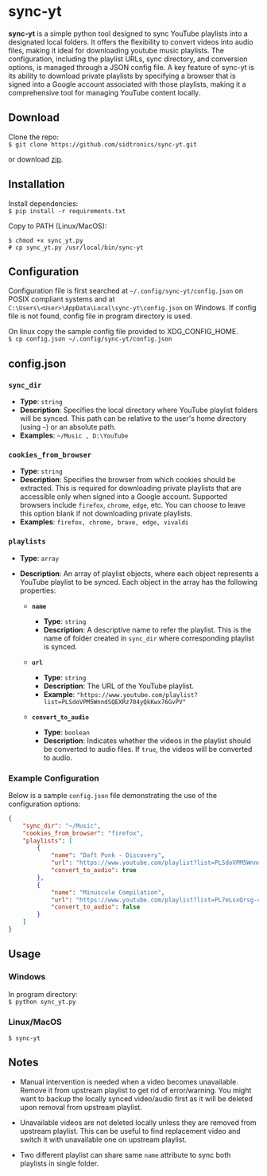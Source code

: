 # sync-yt
**sync-yt** is a simple python tool designed to sync YouTube playlists into a designated local folders.
It offers the flexibility to convert videos into audio files, making it ideal for downloading youtube music playlists.
The configuration, including the playlist URLs, sync directory, and conversion options, is managed through a JSON config file.
A key feature of sync-yt is its ability to download private playlists by specifying a browser that is signed into a Google account associated with those playlists,
making it a comprehensive tool for managing YouTube content locally.

## Download

Clone the repo:\
`$ git clone https://github.com/sidtronics/sync-yt.git`

or download [zip](https://github.com/sidtronics/sync-yt/archive/refs/heads/main.zip).

## Installation

Install dependencies:\
`$ pip install -r requirements.txt`

Copy to PATH (Linux/MacOS):
```
$ chmod +x sync_yt.py
# cp sync_yt.py /usr/local/bin/sync-yt
```

## Configuration

Configuration file is first searched at `~/.config/sync-yt/config.json` on POSIX compliant systems and at\
`C:\Users\<User>\AppData\Local\sync-yt\config.json` on Windows. If config file is not found, config file in program directory is used.

On linux copy the sample config file provided to XDG_CONFIG_HOME.\
`$ cp config.json ~/.config/sync-yt/config.json`


## config.json

### `sync_dir`
- **Type**: `string`
- **Description**: Specifies the local directory where YouTube playlist folders will be synced. This path can be relative to the user's home directory (using `~`) or an absolute path.
- **Examples**: `~/Music , D:\YouTube`

### `cookies_from_browser`
- **Type**: `string`
- **Description**: Specifies the browser from which cookies should be extracted. This is required for downloading private playlists that are accessible only when signed into a Google account. Supported browsers include `firefox`, `chrome`, `edge`, etc. You can choose to leave this option blank if not downloading private playlists.
- **Examples**: `firefox, chrome, brave, edge, vivaldi`

### `playlists`
- **Type**: `array`
- **Description**: An array of playlist objects, where each object represents a YouTube playlist to be synced. Each object in the array has the following properties:

    - **`name`**
      - **Type**: `string`
      - **Description**: A descriptive name to refer the playlist. This is the name of folder created in `sync_dir` where corresponding playlist is synced.

    - **`url`**
      - **Type**: `string`
      - **Description**: The URL of the YouTube playlist.
      - **Example**: `"https://www.youtube.com/playlist?list=PLSdoVPM5WnndSQEXRz704yQkKwx76GvPV"`

    - **`convert_to_audio`**
      - **Type**: `boolean`
      - **Description**: Indicates whether the videos in the playlist should be converted to audio files. If `true`, the videos will be converted to audio.

### Example Configuration

Below is a sample `config.json` file demonstrating the use of the configuration options:

```json
{
    "sync_dir": "~/Music",
    "cookies_from_browser": "firefox",
    "playlists": [
        {
            "name": "Daft Punk - Discovery",
            "url": "https://www.youtube.com/playlist?list=PLSdoVPM5WnndSQEXRz704yQkKwx76GvPV",
            "convert_to_audio": true
        },
        {
            "name": "Minuscule Compilation",
            "url": "https://www.youtube.com/playlist?list=PL7eLsxQrsg-4DNH682TNzgSlCXEeJ3IsX",
            "convert_to_audio": false
        }
    ]
}
```
## Usage

### Windows
In program directory:\
``$ python sync_yt.py``

### Linux/MacOS
``$ sync-yt``

## Notes

+ Manual intervention is needed when a video becomes unavailable. Remove it from upstream playlist to get rid of error/warning.
You might want to backup the locally synced video/audio first as it will be deleted upon removal from upstream playlist.

+ Unavailable videos are not deleted locally unless they are removed from upstream playlist.
This can be useful to find replacement video and switch it with unavailable one on upstream playlist.

+ Two different playlist can share same `name` attribute to sync both playlists in single folder.
